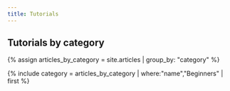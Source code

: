 ```yaml
---
title: Tutorials
---
```


<h2>Tutorials by category</h2>

{% assign articles_by_category = site.articles | group_by: "category" %}

{% include category = articles_by_category | where:"name","Beginners" | first %}